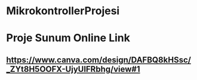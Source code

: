 # MikrokontrollerProjesi

# Proje Sunum Online Link
## https://www.canva.com/design/DAFBQ8kHSsc/_ZYt8H5OOFX-UjyUIFRbhg/view#1
